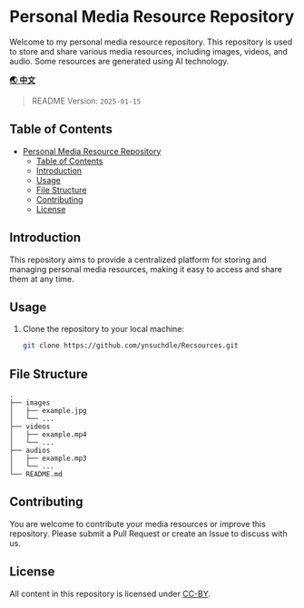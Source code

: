 # Personal Media Resource Repository

Welcome to my personal media resource repository. This repository is used to store and share various media resources, including images, videos, and audio. Some resources are generated using AI technology.

[**🌏 中文**](README.zh-CN.md)

> README Version: `2025-01-15`

## Table of Contents

- [Personal Media Resource Repository](#personal-media-resource-repository)
  - [Table of Contents](#table-of-contents)
  - [Introduction](#introduction)
  - [Usage](#usage)
  - [File Structure](#file-structure)
  - [Contributing](#contributing)
  - [License](#license)

## Introduction

This repository aims to provide a centralized platform for storing and managing personal media resources, making it easy to access and share them at any time.

## Usage

1. Clone the repository to your local machine:
    ```bash
    git clone https://github.com/ynsuchdle/Recsources.git
    ```

## File Structure

```
.
├── images
│   ├── example.jpg
│   └── ...
├── videos
│   ├── example.mp4
│   └── ...
├── audios
│   ├── example.mp3
│   └── ...
└── README.md
```

## Contributing

You are welcome to contribute your media resources or improve this repository. Please submit a Pull Request or create an Issue to discuss with us.

## License

All content in this repository is licensed under [CC-BY](LICENSE).